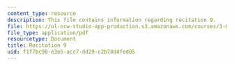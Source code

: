 ```yaml
---
content_type: resource
description: This file contains information regarding recitation 9.
file: https://ol-ocw-studio-app-production.s3.amazonaws.com/courses/3-024-electronic-optical-and-magnetic-properties-of-materials-spring-2013/f1f7bc98e3e5acc7dd29c2b78d4fed05_MIT3_024S13_2012rec9.pdf
file_type: application/pdf
resourcetype: Document
title: Recitation 9
uid: f1f7bc98-e3e5-acc7-dd29-c2b78d4fed05
---
```

